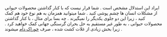 ایراد این استدلال مشخص است . شما قرار نیست که با کنار گذاشتن محصولات حیوانی از مشکلات انسان ها چشم پوشی کنید . شما میتوانید همزمان به هم نوع خود هم کمک کنید ، زیرا این دو جلوی یکدیگر را نمیگیرند . 
چه بسا برای مثال ، با کنار گذاشتن محصولات حیوانی ، به طور غیر مستقیم به حل بحران گرسنگی جهانی کمک خواهید کرد . زیرا بخش زیادی از غلات کشت شده ، صرف [خوراک دام] میشوند . 

[خوراک دام]: https://bitesizevegan.org/can-veganism-solve-world-hunger
